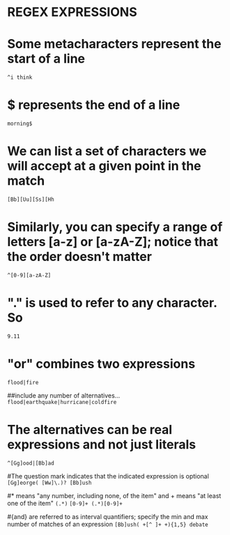 REGEX EXPRESSIONS
=================

# Some metacharacters represent the start of a line
`^i think`

# $ represents the end of a line
`morning$`

# We can list a set of characters we will accept at a given point in the match
`[Bb][Uu][Ss][Hh`

# Similarly, you can specify a range of letters [a-z] or [a-zA-Z]; notice that the order doesn't matter
`^[0-9][a-zA-Z]`

# "." is used to refer to any character. So
`9.11`

# "or" combines two expressions
`flood|fire`

##include any number of alternatives...
`flood|earthquake|hurricane|coldfire`

# The alternatives can be real expressions and not just literals
`^[Gg]ood|[Bb]ad`

#The question mark indicates that the indicated expression is optional
`[Gg]eorge( [Ww]\.)? [Bb]ush`

#* means "any number, including none, of the item" and + means "at least one of the item"
`(.*)`
`[0-9]+ (.*)[0-9]+`

#{and} are referred to as interval quantifiers; specify the min and max number of matches of an expression
`[Bb]ush( +[^ ]+ +){1,5} debate`